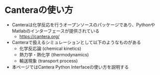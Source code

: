 # Canteraの使い方
* Canteraは化学反応を行うオープンソースのパッケージであり、PythonやMatlabのインターフェースが提供されている
  + https://cantera.org/
* Canteraで扱えるシミュレーションとして以下のようなものがある
  + 化学反応論 (chemical kinetics)
  + 熱力学・熱化学 (thermodynamics)
  + 輸送現象 (transport process)
* 本ページではCantera Python Interfaceの使い方を説明する